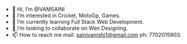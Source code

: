 - 👋 Hi, I’m @VAMSAINI
- 👀 I’m interested in Cricket, MotoGp, Games.
- 🌱 I’m currently learning Full Stack Web Development.
- 💞️ I’m looking to collaborate on Wen Designing.
- 📫 How to reach me mail: sainivamshi1@gmail.com ph: 7702015903.

<!---
VAMSAINI/VAMSAINI is a ✨ special ✨ repository because its `README.md` (this file) appears on your GitHub profile.
You can click the Preview link to take a look at your changes.
--->

